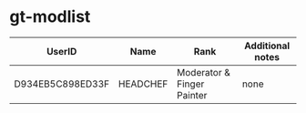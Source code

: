 # gt-modlist

|UserID|Name|Rank|Additional notes|
|------|----|----|----------------|
|D934EB5C898ED33F|HEADCHEF|Moderator & Finger Painter|none|
